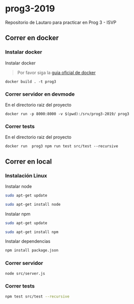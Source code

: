 # prog3-2019
Repositorio de Lautaro para practicar en Prog 3 - ISVP
## Correr en docker
### Instalar docker
Instalar docker
> Por favor siga la [guia oficial de docker](https://docs.docker.com/install/linux/docker-ce/ubuntu/)

```
docker build . -t prog3
```

### Correr servidor en devmode

En el directorio raiz del proyecto

```
docker run -p 8000:8000 -v $(pwd):/srv/prog3-2019/ prog3
```

### Correr tests

En el directorio raiz del proyecto

```
docker run  prog3 npm run test src/test --recursive
```

## Correr en local

### Instalación Linux
Instalar node

```bash
sudo apt-get update
```
```bash
sudo apt-get install node
```

Instalar npm
```bash
sudo apt-get update
```
```bash
sudo apt-get install npm
```
Instalar dependencias
```bash
npm install package.json
```

### Correr servidor
```bash
node src/server.js
```

### Correr tests
```bash
npm test src/test --recursive
```